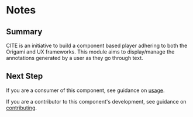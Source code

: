 # Notes

## Summary

CITE is an initiative to build a component based player adhering to both the Origami and UX frameworks.  This module aims to display/manage the annotations generated by a user as they go through text. 

## Next Step

If you are a consumer of this component, see guidance on [usage](README.usage.md).

If you are a contributor to this component's development, see guidance on [contributing](README.contribute.md).
